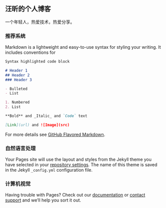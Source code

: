 ## 汪昕的个人博客

一个年轻人，热爱技术，热爱分享。

### 推荐系统

Markdown is a lightweight and easy-to-use syntax for styling your writing. It includes conventions for

```markdown
Syntax highlighted code block

# Header 1
## Header 2
### Header 3

- Bulleted
- List

1. Numbered
2. List

**Bold** and _Italic_ and `Code` text

[Link](url) and ![Image](src)
```

For more details see [GitHub Flavored Markdown](https://guides.github.com/features/mastering-markdown/).

### 自然语言处理

Your Pages site will use the layout and styles from the Jekyll theme you have selected in your [repository settings](https://github.com/wangxin0327/wangxin0327.github.io/settings/pages). The name of this theme is saved in the Jekyll `_config.yml` configuration file.

### 计算机视觉

Having trouble with Pages? Check out our [documentation](https://docs.github.com/categories/github-pages-basics/) or [contact support](https://support.github.com/contact) and we’ll help you sort it out.
